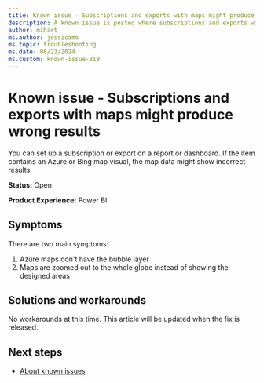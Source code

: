 ```yaml
---
title: Known issue - Subscriptions and exports with maps might produce wrong results
description: A known issue is posted where subscriptions and exports with maps might produce wrong results.
author: mihart
ms.author: jessicamo
ms.topic: troubleshooting  
ms.date: 08/23/2024
ms.custom: known-issue-819
---
```


# Known issue - Subscriptions and exports with maps might produce wrong results

You can set up a subscription or export on a report or dashboard. If the item contains an Azure or Bing map visual, the map data might show incorrect results.

**Status:** Open

**Product Experience:** Power BI

## Symptoms

There are two main symptoms:

1. Azure maps don't have the bubble layer
1. Maps are zoomed out to the whole globe instead of showing the designed areas

## Solutions and workarounds

No workarounds at this time. This article will be updated when the fix is released.

## Next steps

- [About known issues](https://support.fabric.microsoft.com/known-issues)
